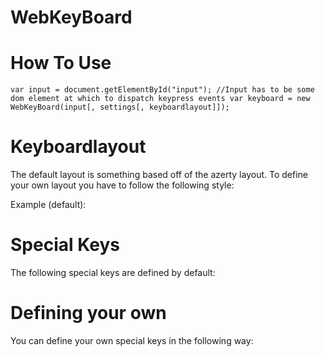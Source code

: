 WebKeyBoard
===========
How To Use
==========
`
	var input = document.getElementById("input"); //Input has to be some dom element at which to dispatch keypress events
	var keyboard = new WebKeyBoard(input[, settings[, keyboardlayout]]);
`

Keyboardlayout
==============
The default layout is something based off of the azerty layout. To define your own layout you have to follow the following style:

Example (default):

Special Keys
============
The following special keys are defined by default:

Defining your own
=================
You can define your own special keys in the following way: